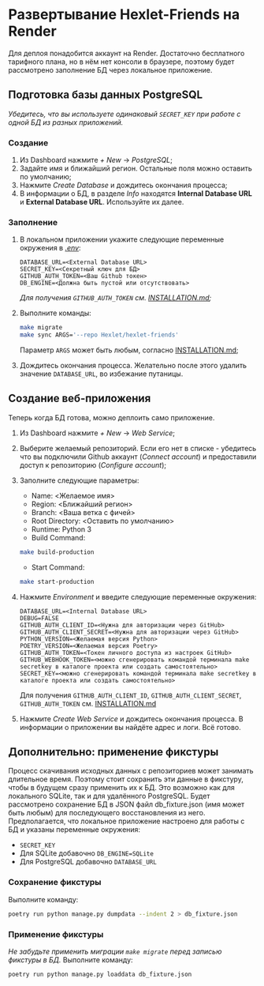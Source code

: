 # Развертывание Hexlet-Friends на Render

Для деплоя понадобится аккаунт на Render. Достаточно бесплатного тарифного плана, но в нём нет консоли в браузере, поэтому будет рассмотрено заполнение БД через локальное приложение.

## Подготовка базы данных PostgreSQL

*Убедитесь, что вы используете одинаковый `SECRET_KEY` при работе с одной БД из разных приложений.*

### Создание

1. Из Dashboard нажмите *+ New* -> *PostgreSQL*;
2. Задайте имя и ближайший регион. Остальные поля можно оставить по умолчанию;
3. Нажмите *Create Database* и дождитесь окончания процесса;
4. В информации о БД, в разделе *Info* находятся **Internal Database URL** и **External Database URL**. Используйте их далее.

### Заполнение

1. В локальном приложении укажите следующие переменные окружения в *[.env](.env.example)*:

    ```text
    DATABASE_URL=<External Database URL>
    SECRET_KEY=<Секретный ключ для БД>
    GITHUB_AUTH_TOKEN=<Ваш Github токен>
    DB_ENGINE=<Должна быть пустой или отсутствовать>
    ```

    *Для получения `GITHUB_AUTH_TOKEN` см. [INSTALLATION.md](INSTALLATION.md#12-to-work-with-the-project-you-will-need-to-set-the-values-of-the-environment-variables-in-the-env-file);*
2. Выполните команды:

    ```bash
    make migrate
    make sync ARGS='--repo Hexlet/hexlet-friends'
    ```

    Параметр `ARGS` может быть любым, согласно [INSTALLATION.md](INSTALLATION.md#2-filling-the-database);
3. Дождитесь окончания процесса. Желательно после этого удалить значение `DATABASE_URL`, во избежание путаницы.

## Создание веб-приложения

Теперь когда БД готова, можно деплоить само приложение.

1. Из Dashboard нажмите *+ New* -> *Web Service*;
2. Выберите желаемый репозиторий. Если его нет в списке - убедитесь что вы подключили Github аккаунт (*Connect account*) и предоставили доступ к репозиторию (*Configure account*);
3. Заполните следующие параметры:

   * Name: <Желаемое имя>
   * Region: <Ближайший регион>
   * Branch: <Ваша ветка с фичей>
   * Root Directory: <Оставить по умолчанию>
   * Runtime: Python 3
   * Build Command:

    ```bash
    make build-production
    ```

   * Start Command:

    ```bash
    make start-production
    ```

4. Нажмите *Environment* и введите следующие переменные окружения:

    ```text
    DATABASE_URL=<Internal Database URL>
    DEBUG=FALSE
    GITHUB_AUTH_CLIENT_ID=<Нужна для авторизации через GitHub>
    GITHUB_AUTH_CLIENT_SECRET=<Нужна для авторизации через GitHub>
    PYTHON_VERSION=<Желаемая версия Python>
    POETRY_VERSION=<Желаемая версия Poetry>
    GITHUB_AUTH_TOKEN=<Токен личного доступа из настроек GitHub>
    GITHUB_WEBHOOK_TOKEN=<можно сгенерировать командой терминала make secretkey в каталоге проекта или создать самостоятельно>
    SECRET_KEY=<можно сгенерировать командой терминала make secretkey в каталоге проекта или создать самостоятельно>
	```
	Для получения `GITHUB_AUTH_CLIENT_ID`, `GITHUB_AUTH_CLIENT_SECRET`, `GITHUB_AUTH_TOKEN` см. [INSTALLATION.md](INSTALLATION.md#12-to-work-with-the-project-you-will-need-to-set-the-values-of-the-environment-variables-in-the-env-file)

5. Нажмите *Create Web Service* и дождитесь окончания процесса. В информации о приложении вы найдёте адрес и логи. Всё готово.

## Дополнительно: применение фикстуры

Процесс скачивания исходных данных с репозиториев может занимать длительное время.
Поэтому стоит сохранить эти данные в фикстуру, чтобы в будущем сразу применить их к БД.
Это возможно как для локального SQLite, так и для удалённого PostgreSQL.
Будет рассмотрено сохранение БД в JSON файл db_fixture.json (имя может быть любым) для последующего восстановления из него.
Предполагается, что локальное приложение настроено для работы с БД и указаны переменные окружения:

* `SECRET_KEY`
* Для SQLite добавочно `DB_ENGINE=SQLite`
* Для PostgreSQL добавочно `DATABASE_URL`

### Сохранение фикстуры

Выполните команду:

```bash
poetry run python manage.py dumpdata --indent 2 > db_fixture.json
```

### Применение фикстуры

*Не забудьте применить миграции `make migrate` перед записью фикстуры в БД.*
Выполните команду:

```bash
poetry run python manage.py loaddata db_fixture.json
```
